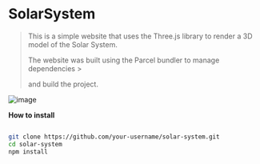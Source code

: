 # SolarSystem

>This is a simple website that uses the Three.js library to render a 3D model of the Solar System. 
>
>The website was built using the Parcel bundler to manage dependencies >
>
>and build the project.


![image](https://user-images.githubusercontent.com/96636678/227530567-f848552f-cdff-48ba-9900-a950ca817449.png)




**How to install**

```bash

git clone https://github.com/your-username/solar-system.git
cd solar-system
npm install

```
